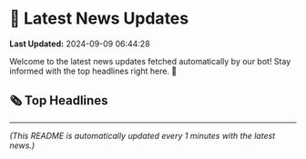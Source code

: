 # 📰 Latest News Updates
**Last Updated:** 2024-09-09 06:44:28

Welcome to the latest news updates fetched automatically by our bot! Stay informed with the top headlines right here. 🚀

## 🗞️ Top Headlines

---
*(This README is automatically updated every 1 minutes with the latest news.)*
